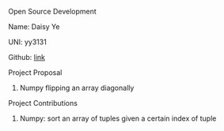 Open Source Development

Name: Daisy Ye

UNI: yy3131

Github: [link](https://github.com/daisyye0730)

Project Proposal
1. Numpy flipping an array diagonally 

Project Contributions
1. Numpy: sort an array of tuples given a certain index of tuple 
